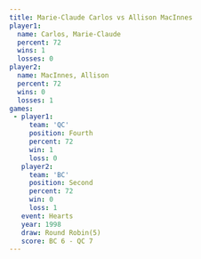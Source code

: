 ```yaml
---
title: Marie-Claude Carlos vs Allison MacInnes
player1:                    
  name: Carlos, Marie-Claude
  percent: 72               
  wins: 1                   
  losses: 0                 
player2:                    
  name: MacInnes, Allison   
  percent: 72               
  wins: 0                   
  losses: 1                 
games:
 - player1:          
     team: 'QC'      
     position: Fourth
     percent: 72     
     win: 1          
     loss: 0         
   player2:          
     team: 'BC'      
     position: Second
     percent: 72     
     win: 0          
     loss: 1         
   event: Hearts       
   year: 1998          
   draw: Round Robin(5)
   score: BC 6 - QC 7  
---
```

